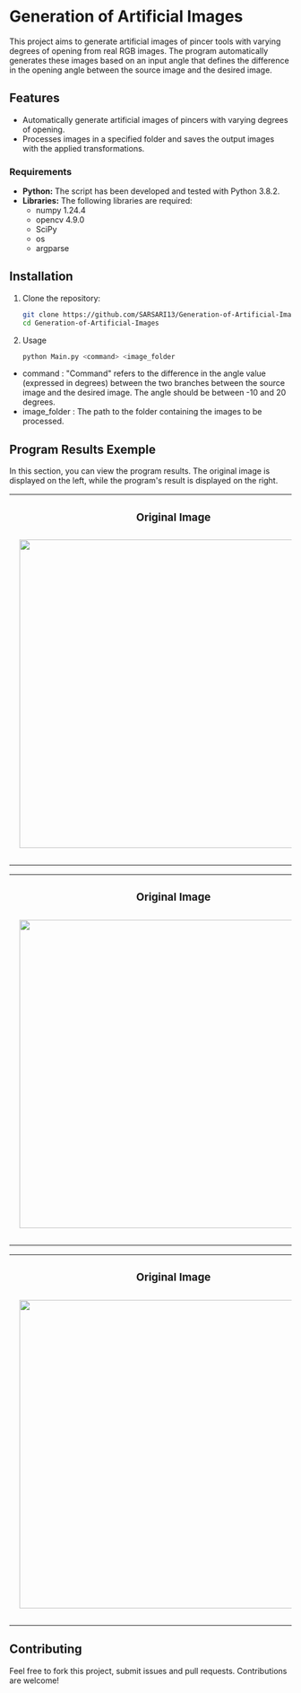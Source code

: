 
# Generation of Artificial Images

This project aims to generate artificial images of pincer tools with varying degrees of opening from real RGB images. The program automatically generates these images based on an input angle that defines the difference in the opening angle between the source image and the desired image.

## Features

- Automatically generate artificial images of pincers with varying degrees of opening.
- Processes images in a specified folder and saves the output images with the applied transformations.


### Requirements

- **Python:** The script has been developed and tested with Python 3.8.2.
- **Libraries:** The following libraries are required:
  - numpy 1.24.4
  - opencv 4.9.0
  - SciPy
  - os 
  - argparse


## Installation

1. Clone the repository:

   ```sh
   git clone https://github.com/SARSARI13/Generation-of-Artificial-Images.git
   cd Generation-of-Artificial-Images

2. Usage

   ```sh
   python Main.py <command> <image_folder


 - command :  "Command" refers to the difference in the angle value (expressed in degrees) between the two branches between the source image and the desired image.
The angle should be between -10 and 20 degrees.
 - image_folder : The path to the folder containing the images to be processed.



  


## Program Results Exemple

In this section, you can view the program results. The original image is displayed on the left, while the program's result is displayed on the right.



<table><tr>
<td> 
  <h3 align="center">Original Image</h3>
  <p align="center" style="padding: 10px">
    <img src="Images/Pince_pos1.png" width="550">
  </p> 
</td>
<td> 
  <h3 align="center">Generated image with command = 0</h3>
  <p align="center">
    <img src="Images/Pince_pos1.png" width="550">
  </p> 
</td>
</tr></table>


<table><tr>
<td> 
  <h3 align="center">Original Image</h3>
  <p align="center" style="padding: 10px">
    <img src="Images/Pince_pos2.png" width="550">
  </p> 
</td>
<td> 
  <h3 align="center">Generated image with command = 6</h3>
  <p align="center">
    <img src="assets/traite2_Pince_pos2.jpg" width="550">
  </p> 
</td>
</tr></table>


<table><tr>
<td> 
  <h3 align="center">Original Image</h3>
  <p align="center" style="padding: 10px">
    <img src="Images/Pince_pos3.png" width="550">
  </p> 
</td>
<td> 
  <h3 align="center">Generated image with command = -6 </h3>
  <p align="center">
    <img src="assets/traite_Pince_pos3.jpg" width="550">
  </p> 
</td>
</tr></table>


## Contributing

Feel free to fork this project, submit issues and pull requests. Contributions are welcome!

